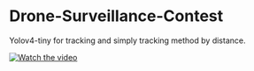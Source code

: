 # Drone-Surveillance-Contest

Yolov4-tiny for tracking and simply tracking method by distance.

[![Watch the video](https://img.youtube.com/vi/N0q0wHMp59c/hqdefault.jpg)](https://www.youtube.com/watch?v=N0q0wHMp59c&ab_channel=YaoxianMa)

